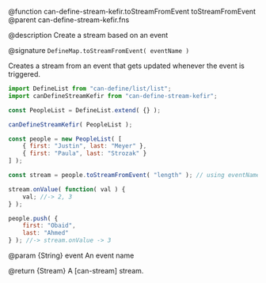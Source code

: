 @function can-define-stream-kefir.toStreamFromEvent toStreamFromEvent
@parent can-define-stream-kefir.fns

@description Create a stream based on an event

@signature `DefineMap.toStreamFromEvent( eventName )`

Creates a stream from an event that gets updated whenever the event is triggered.

```js
import DefineList from "can-define/list/list";
import canDefineStreamKefir from "can-define-stream-kefir";

const PeopleList = DefineList.extend( {} );

canDefineStreamKefir( PeopleList );

const people = new PeopleList( [
	{ first: "Justin", last: "Meyer" },
	{ first: "Paula", last: "Strozak" }
] );

const stream = people.toStreamFromEvent( "length" ); // using eventName

stream.onValue( function( val ) {
	val; //-> 2, 3
} );

people.push( {
	first: "Obaid",
	last: "Ahmed"
} ); //-> stream.onValue -> 3
```

@param {String} event An event name

@return {Stream} A [can-stream] stream.
